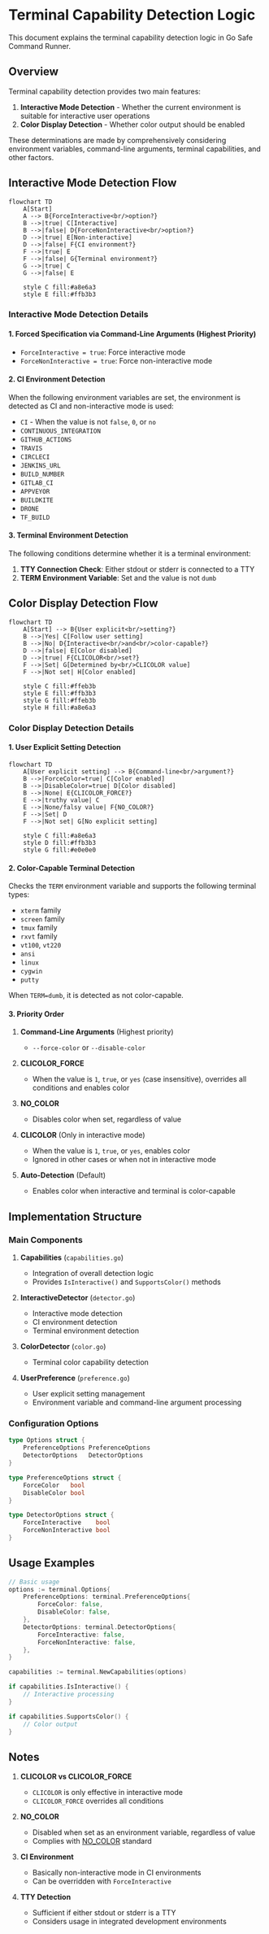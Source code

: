 # Terminal Capability Detection Logic

This document explains the terminal capability detection logic in Go Safe Command Runner.

## Overview

Terminal capability detection provides two main features:

1. **Interactive Mode Detection** - Whether the current environment is suitable for interactive user operations
2. **Color Display Detection** - Whether color output should be enabled

These determinations are made by comprehensively considering environment variables, command-line arguments, terminal capabilities, and other factors.

## Interactive Mode Detection Flow

```mermaid
flowchart TD
    A[Start]
    A --> B{ForceInteractive<br/>option?}
    B -->|true| C[Interactive]
    B -->|false| D{ForceNonInteractive<br/>option?}
    D -->|true| E[Non-interactive]
    D -->|false| F{CI environment?}
    F -->|true| E
    F -->|false| G{Terminal environment?}
    G -->|true| C
    G -->|false| E

    style C fill:#a8e6a3
    style E fill:#ffb3b3
```

### Interactive Mode Detection Details

#### 1. Forced Specification via Command-Line Arguments (Highest Priority)
- `ForceInteractive = true`: Force interactive mode
- `ForceNonInteractive = true`: Force non-interactive mode

#### 2. CI Environment Detection
When the following environment variables are set, the environment is detected as CI and non-interactive mode is used:

- `CI` - When the value is not `false`, `0`, or `no`
- `CONTINUOUS_INTEGRATION`
- `GITHUB_ACTIONS`
- `TRAVIS`
- `CIRCLECI`
- `JENKINS_URL`
- `BUILD_NUMBER`
- `GITLAB_CI`
- `APPVEYOR`
- `BUILDKITE`
- `DRONE`
- `TF_BUILD`

#### 3. Terminal Environment Detection
The following conditions determine whether it is a terminal environment:

1. **TTY Connection Check**: Either stdout or stderr is connected to a TTY
2. **TERM Environment Variable**: Set and the value is not `dumb`

## Color Display Detection Flow

```mermaid
flowchart TD
    A[Start] --> B{User explicit<br/>setting?}
    B -->|Yes| C[Follow user setting]
    B -->|No| D{Interactive<br/>and<br/>color-capable?}
    D -->|false| E[Color disabled]
    D -->|true| F{CLICOLOR<br/>set?}
    F -->|Set| G[Determined by<br/>CLICOLOR value]
    F -->|Not set| H[Color enabled]

    style C fill:#ffeb3b
    style E fill:#ffb3b3
    style G fill:#ffeb3b
    style H fill:#a8e6a3
```

### Color Display Detection Details

#### 1. User Explicit Setting Detection

```mermaid
flowchart TD
    A[User explicit setting] --> B{Command-line<br/>argument?}
    B -->|ForceColor=true| C[Color enabled]
    B -->|DisableColor=true| D[Color disabled]
    B -->|None| E{CLICOLOR_FORCE?}
    E -->|truthy value| C
    E -->|None/falsy value| F{NO_COLOR?}
    F -->|Set| D
    F -->|Not set| G[No explicit setting]

    style C fill:#a8e6a3
    style D fill:#ffb3b3
    style G fill:#e0e0e0
```

#### 2. Color-Capable Terminal Detection
Checks the `TERM` environment variable and supports the following terminal types:

- `xterm` family
- `screen` family
- `tmux` family
- `rxvt` family
- `vt100`, `vt220`
- `ansi`
- `linux`
- `cygwin`
- `putty`

When `TERM=dumb`, it is detected as not color-capable.

#### 3. Priority Order

1. **Command-Line Arguments** (Highest priority)
   - `--force-color` or `--disable-color`

2. **CLICOLOR_FORCE**
   - When the value is `1`, `true`, or `yes` (case insensitive), overrides all conditions and enables color

3. **NO_COLOR**
   - Disables color when set, regardless of value

4. **CLICOLOR** (Only in interactive mode)
   - When the value is `1`, `true`, or `yes`, enables color
   - Ignored in other cases or when not in interactive mode

5. **Auto-Detection** (Default)
   - Enables color when interactive and terminal is color-capable

## Implementation Structure

### Main Components

1. **Capabilities** (`capabilities.go`)
   - Integration of overall detection logic
   - Provides `IsInteractive()` and `SupportsColor()` methods

2. **InteractiveDetector** (`detector.go`)
   - Interactive mode detection
   - CI environment detection
   - Terminal environment detection

3. **ColorDetector** (`color.go`)
   - Terminal color capability detection

4. **UserPreference** (`preference.go`)
   - User explicit setting management
   - Environment variable and command-line argument processing

### Configuration Options

```go
type Options struct {
    PreferenceOptions PreferenceOptions
    DetectorOptions   DetectorOptions
}

type PreferenceOptions struct {
    ForceColor   bool
    DisableColor bool
}

type DetectorOptions struct {
    ForceInteractive    bool
    ForceNonInteractive bool
}
```

## Usage Examples

```go
// Basic usage
options := terminal.Options{
    PreferenceOptions: terminal.PreferenceOptions{
        ForceColor: false,
        DisableColor: false,
    },
    DetectorOptions: terminal.DetectorOptions{
        ForceInteractive: false,
        ForceNonInteractive: false,
    },
}

capabilities := terminal.NewCapabilities(options)

if capabilities.IsInteractive() {
    // Interactive processing
}

if capabilities.SupportsColor() {
    // Color output
}
```

## Notes

1. **CLICOLOR vs CLICOLOR_FORCE**
   - `CLICOLOR` is only effective in interactive mode
   - `CLICOLOR_FORCE` overrides all conditions

2. **NO_COLOR**
   - Disabled when set as an environment variable, regardless of value
   - Complies with [NO_COLOR](https://no-color.org/) standard

3. **CI Environment**
   - Basically non-interactive mode in CI environments
   - Can be overridden with `ForceInteractive`

4. **TTY Detection**
   - Sufficient if either stdout or stderr is a TTY
   - Considers usage in integrated development environments
